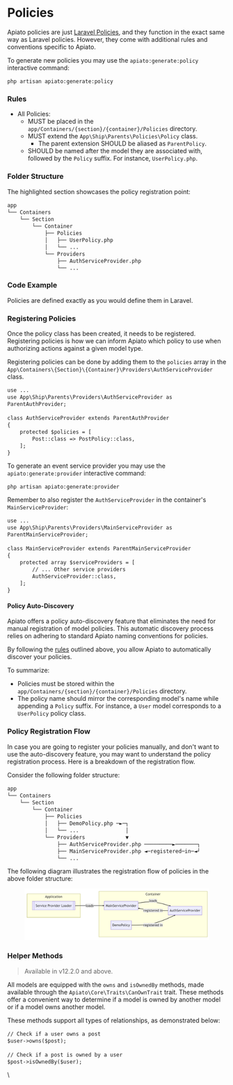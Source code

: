 # Policies

Apiato policies are just [Laravel Policies](https://laravel.com/docs/authorization), and they function in the exact same way as Laravel policies. However, they come with additional rules and conventions specific to Apiato.

To generate new policies you may use the `apiato:generate:policy` interactive command:

```
php artisan apiato:generate:policy
```

### Rules[​](https://apiato.io/docs/components/optional-components/policies#rules) <a href="#rules" id="rules"></a>

* All Policies:
  * MUST be placed in the `app/Containers/{section}/{container}/Policies` directory.
  * MUST extend the `App\Ship\Parents\Policies\Policy` class.
    * The parent extension SHOULD be aliased as `ParentPolicy`.
  * SHOULD be named after the model they are associated with, followed by the `Policy` suffix. For instance, `UserPolicy.php`.

### Folder Structure[​](https://apiato.io/docs/components/optional-components/policies#folder-structure) <a href="#folder-structure" id="folder-structure"></a>

The highlighted section showcases the policy registration point:

```
app
└── Containers
    └── Section
        └── Container
            ├── Policies
            │   ├── UserPolicy.php
            │   └── ...
            └── Providers
                ├── AuthServiceProvider.php
                └── ...
```

### Code Example[​](https://apiato.io/docs/components/optional-components/policies#code-example) <a href="#code-example" id="code-example"></a>

Policies are defined exactly as you would define them in Laravel.

### Registering Policies[​](https://apiato.io/docs/components/optional-components/policies#registering-policies) <a href="#registering-policies" id="registering-policies"></a>

Once the policy class has been created, it needs to be registered. Registering policies is how we can inform Apiato which policy to use when authorizing actions against a given model type.

Registering policies can be done by adding them to the `policies` array in the `App\Containers\{Section}\{Container}\Providers\AuthServiceProvider` class.

```
use ...
use App\Ship\Parents\Providers\AuthServiceProvider as ParentAuthProvider;

class AuthServiceProvider extends ParentAuthProvider
{
    protected $policies = [
        Post::class => PostPolicy::class,
    ];
}
```

To generate an event service provider you may use the `apiato:generate:provider` interactive command:

```
php artisan apiato:generate:provider
```

Remember to also register the `AuthServiceProvider` in the container's `MainServiceProvider`:

```
use ...
use App\Ship\Parents\Providers\MainServiceProvider as ParentMainServiceProvider;

class MainServiceProvider extends ParentMainServiceProvider
{
    protected array $serviceProviders = [
        // ... Other service providers
        AuthServiceProvider::class,
    ];
}
```

#### Policy Auto-Discovery[​](https://apiato.io/docs/components/optional-components/policies#policy-auto-discovery) <a href="#policy-auto-discovery" id="policy-auto-discovery"></a>

Apiato offers a policy auto-discovery feature that eliminates the need for manual registration of model policies. This automatic discovery process relies on adhering to standard Apiato naming conventions for policies.

By following the [rules](https://apiato.io/docs/components/optional-components/policies#rules) outlined above, you allow Apiato to automatically discover your policies.

To summarize:

* Policies must be stored within the `app/Containers/{section}/{container}/Policies` directory.
* The policy name should mirror the corresponding model's name while appending a `Policy` suffix. For instance, a `User` model corresponds to a `UserPolicy` policy class.

### Policy Registration Flow[​](https://apiato.io/docs/components/optional-components/policies#policy-registration-flow) <a href="#policy-registration-flow" id="policy-registration-flow"></a>

In case you are going to register your policies manually, and don't want to use the auto-discovery feature, you may want to understand the policy registration process. Here is a breakdown of the registration flow.

Consider the following folder structure:

```
app
└── Containers
    └── Section
        └── Container
            ├── Policies
            │   ├── DemoPolicy.php ─►─┐
            │   └── ...               │                                                                                         
            └── Providers             ▼
                ├── AuthServiceProvider.php ─────────►───────┐
                ├── MainServiceProvider.php ◄─registered─in─◄┘
                └── ...

```

The following diagram illustrates the registration flow of policies in the above folder structure:

<figure><img src="../../../.gitbook/assets/image (3) (1).png" alt=""><figcaption></figcaption></figure>

### Helper Methods[​](https://apiato.io/docs/components/optional-components/policies#helper-methods) <a href="#helper-methods" id="helper-methods"></a>

> Available in v12.2.0 and above.

All models are equipped with the `owns` and `isOwnedBy` methods, made available through the `Apiato\Core\Traits\CanOwnTrait` trait. These methods offer a convenient way to determine if a model is owned by another model or if a model owns another model.

These methods support all types of relationships, as demonstrated below:

```
// Check if a user owns a post
$user->owns($post);

// Check if a post is owned by a user
$post->isOwnedBy($user);
```

\
